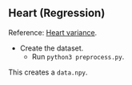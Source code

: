 Heart (Regression)
---
Reference: [Heart variance](https://github.com/yandex-research/GBDT-uncertainty/blob/main/synthetic_regression.ipynb).

* Create the dataset.
	* Run `python3 preprocess.py`.

This creates a `data.npy`.

